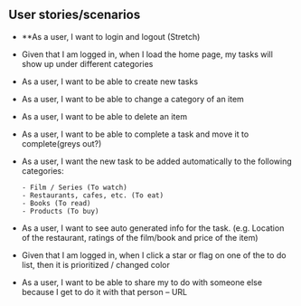 ## User stories/scenarios

- **As a user, I want to login and logout (Stretch)
- Given that I am logged in, when I load the home page, my tasks will show up under different categories 
- As a user, I want to be able to create new tasks 
- As a user, I want to be able to change a category of an item 
- As a user, I want to be able to delete an item 
- As a user, I want to be able to complete a task and move it to complete(greys out?)
- As a user, I want the new task to be added automatically to the following categories:
      
      - Film / Series (To watch)
      - Restaurants, cafes, etc. (To eat)
      - Books (To read)
      - Products (To buy)

- As a user, I want to see auto generated info for the task. (e.g. Location of the restaurant, ratings of the film/book and price of the item)
- Given that I am logged in, when I click a star or flag on one of the to do list, then it is prioritized / changed color
- As a user, I want to be able to share my to do with someone else because I get to do it with that person – URL 

